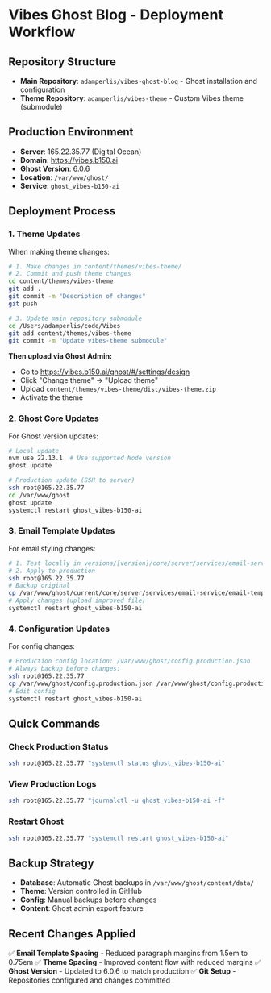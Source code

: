 # Vibes Ghost Blog - Deployment Workflow

## Repository Structure
- **Main Repository**: `adamperlis/vibes-ghost-blog` - Ghost installation and configuration
- **Theme Repository**: `adamperlis/vibes-theme` - Custom Vibes theme (submodule)

## Production Environment
- **Server**: 165.22.35.77 (Digital Ocean)
- **Domain**: https://vibes.b150.ai
- **Ghost Version**: 6.0.6
- **Location**: `/var/www/ghost/`
- **Service**: `ghost_vibes-b150-ai`

## Deployment Process

### 1. Theme Updates
When making theme changes:
```bash
# 1. Make changes in content/themes/vibes-theme/
# 2. Commit and push theme changes
cd content/themes/vibes-theme
git add .
git commit -m "Description of changes"
git push

# 3. Update main repository submodule
cd /Users/adamperlis/code/Vibes
git add content/themes/vibes-theme
git commit -m "Update vibes-theme submodule"
```

**Then upload via Ghost Admin:**
- Go to https://vibes.b150.ai/ghost/#/settings/design
- Click "Change theme" → "Upload theme"
- Upload `content/themes/vibes-theme/dist/vibes-theme.zip`
- Activate the theme

### 2. Ghost Core Updates
For Ghost version updates:
```bash
# Local update
nvm use 22.13.1  # Use supported Node version
ghost update

# Production update (SSH to server)
ssh root@165.22.35.77
cd /var/www/ghost
ghost update
systemctl restart ghost_vibes-b150-ai
```

### 3. Email Template Updates
For email styling changes:
```bash
# 1. Test locally in versions/[version]/core/server/services/email-service/email-templates/partials/styles.hbs
# 2. Apply to production
ssh root@165.22.35.77
# Backup original
cp /var/www/ghost/current/core/server/services/email-service/email-templates/partials/styles.hbs /var/www/ghost/current/core/server/services/email-service/email-templates/partials/styles.hbs.backup-$(date +%Y%m%d-%H%M%S)
# Apply changes (upload improved file)
systemctl restart ghost_vibes-b150-ai
```

### 4. Configuration Updates
For config changes:
```bash
# Production config location: /var/www/ghost/config.production.json
# Always backup before changes:
ssh root@165.22.35.77
cp /var/www/ghost/config.production.json /var/www/ghost/config.production.json.backup-$(date +%Y%m%d-%H%M%S)
# Edit config
systemctl restart ghost_vibes-b150-ai
```

## Quick Commands

### Check Production Status
```bash
ssh root@165.22.35.77 "systemctl status ghost_vibes-b150-ai"
```

### View Production Logs
```bash
ssh root@165.22.35.77 "journalctl -u ghost_vibes-b150-ai -f"
```

### Restart Ghost
```bash
ssh root@165.22.35.77 "systemctl restart ghost_vibes-b150-ai"
```

## Backup Strategy
- **Database**: Automatic Ghost backups in `/var/www/ghost/content/data/`
- **Theme**: Version controlled in GitHub
- **Config**: Manual backups before changes
- **Content**: Ghost admin export feature

## Recent Changes Applied
✅ **Email Template Spacing** - Reduced paragraph margins from 1.5em to 0.75em
✅ **Theme Spacing** - Improved content flow with reduced margins
✅ **Ghost Version** - Updated to 6.0.6 to match production
✅ **Git Setup** - Repositories configured and changes committed
